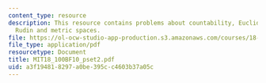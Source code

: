 ```yaml
---
content_type: resource
description: This resource contains problems about countability, Euclidean spaces,
  Rudin and metric spaces.
file: https://ol-ocw-studio-app-production.s3.amazonaws.com/courses/18-100b-analysis-i-fall-2010/a3f194818297a0be395cc4603b37a05c_MIT18_100BF10_pset2.pdf
file_type: application/pdf
resourcetype: Document
title: MIT18_100BF10_pset2.pdf
uid: a3f19481-8297-a0be-395c-c4603b37a05c
---
```

